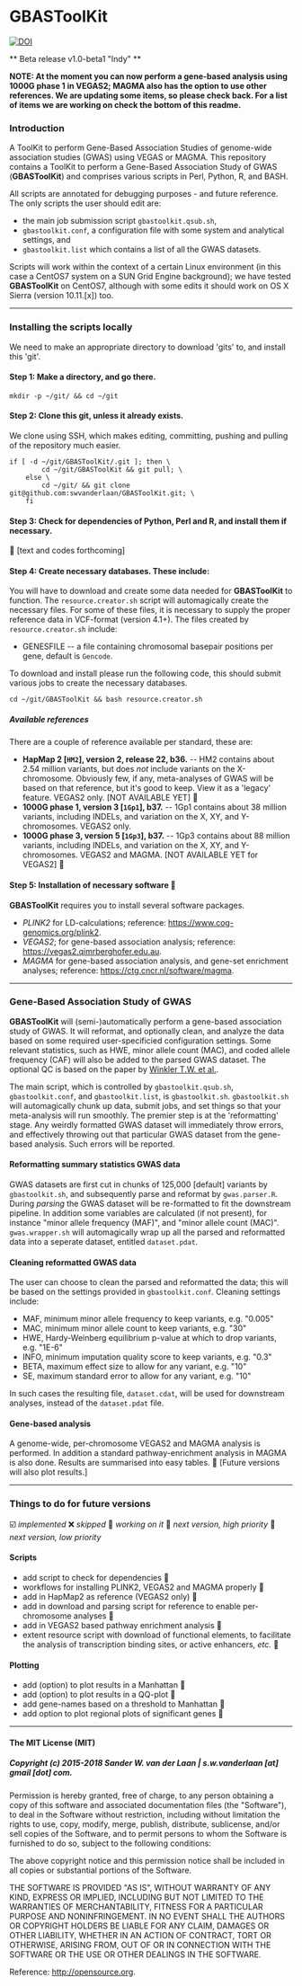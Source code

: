 GBASToolKit
============

[![DOI](https://zenodo.org/badge/126183592.svg)](https://zenodo.org/badge/latestdoi/126183592)

** Beta release v1.0-beta1 "Indy" **

**NOTE: At the moment you can now perform a gene-based analysis using 1000G phase 1 in VEGAS2; MAGMA also has the option to use other references. We are updating some items, so please check back. For a list of items we are working on check the bottom of this readme.**

### Introduction
A ToolKit to perform Gene-Based Association Studies of genome-wide association studies (GWAS) using VEGAS or MAGMA. 
This repository contains a ToolKit to perform a Gene-Based Association Study of GWAS (**GBASToolKit**) and comprises various scripts in Perl, Python, R, and BASH.

All scripts are annotated for debugging purposes - and future reference. The only scripts the user should edit are: 
- the main job submission script `gbastoolkit.qsub.sh`, 
- `gbastoolkit.conf`, a configuration file with some system and analytical settings, and 
- `gbastoolkit.list` which contains a list of all the GWAS datasets.

Scripts will work within the context of a certain Linux environment (in this case a CentOS7 system on a SUN Grid Engine background); we have tested **GBASToolKit** on CentOS7, although with some edits it should work on OS X Sierra (version 10.11.[x]) too. 

--------------

### Installing the scripts locally

We need to make an appropriate directory to download 'gits' to, and install this 'git'.

#### Step 1: Make a directory, and go there.

```
mkdir -p ~/git/ && cd ~/git
```

#### Step 2: Clone this git, unless it already exists. 
We clone using SSH, which makes editing, committing, pushing and pulling of the repository much easier.

```
if [ -d ~/git/GBASToolKit/.git ]; then \
		cd ~/git/GBASToolKit && git pull; \
	else \
		cd ~/git/ && git clone git@github.com:swvanderlaan/GBASToolKit.git; \
	fi
```

#### Step 3: Check for dependencies of Python, Perl and R, and install them if necessary.
:large_orange_diamond: [text and codes forthcoming]


#### Step 4: Create necessary databases. These include:
You will have to download and create some data needed for **GBASToolKit** to function. The `resource.creator.sh` script will automagically create the necessary files. For some of these files, it is necessary to supply the proper reference data in VCF-format (version 4.1+). The files created by `resource.creator.sh` include:
- GENESFILE    -- a file containing chromosomal basepair positions per gene, default is `Gencode`.

To download and install please run the following code, this should submit various jobs to create the necessary databases.

```
cd ~/git/GBASToolKit && bash resource.creator.sh
```

##### Available references
There are a couple of reference available per standard, these are:
- **HapMap 2 [`HM2`], version 2, release 22, b36.**        -- HM2 contains about 2.54 million variants, but does *not* include variants on the X-chromosome. Obviously few, if any, meta-analyses of GWAS will be based on that reference, but it's good to keep. View it as a 'legacy' feature. VEGAS2 only. [NOT AVAILABLE YET] :large_blue_diamond:
- **1000G phase 1, version 3 [`1Gp1`], b37.**              -- 1Gp1 contains about 38 million variants, including INDELs, and variation on the X, XY, and Y-chromosomes. VEGAS2 only.
- **1000G phase 3, version 5 [`1Gp3`], b37.**              -- 1Gp3 contains about 88 million variants, including INDELs, and variation on the X, XY, and Y-chromosomes. VEGAS2 and MAGMA. [NOT AVAILABLE YET for VEGAS2] :large_orange_diamond:

#### Step 5: Installation of necessary software :large_blue_diamond:
**GBASToolKit** requires you to install several software packages. 
- *PLINK2* for LD-calculations; reference: https://www.cog-genomics.org/plink2. 
- *VEGAS2*; for gene-based association analysis; reference: https://vegas2.qimrberghofer.edu.au. 
- *MAGMA* for gene-based association analysis, and gene-set enrichment analyses; reference: https://ctg.cncr.nl/software/magma. 

--------------

### Gene-Based Association Study of GWAS
**GBASToolKit** will (semi-)automatically perform a gene-based association study of GWAS. It will reformat, and optionally clean, and analyze the data based on some required user-specificied configuration settings. Some relevant statistics, such as HWE, minor allele count (MAC), and coded allele frequency (CAF) will also be added to the parsed GWAS dataset. The optional QC is based on the paper by [Winkler T.W. et al.](https://www.ncbi.nlm.nih.gov/pubmed/24762786).

The main script, which is controlled by `gbastoolkit.qsub.sh`, `gbastoolkit.conf`, and `gbastoolkit.list`, is `gbastoolkit.sh`. `gbastoolkit.sh` will automagically chunk up data, submit jobs, and set things so that your meta-analysis will run smoothly. 
The premier step is at the 'reformatting' stage. Any weirdly formatted GWAS dataset will immediately throw errors, and effectively throwing out that particular GWAS dataset from the gene-based analysis. Such errors will be reported.

#### Reformatting summary statistics GWAS data
GWAS datasets are first cut in chunks of 125,000 [default] variants by `gbastoolkit.sh`, and subsequently parse and reformat by `gwas.parser.R`. During *parsing* the GWAS dataset will be re-formatted to fit the downstream pipeline. In addition some variables are calculated (if not present), for instance "minor allele frequency (MAF)", and "minor allele count (MAC)". `gwas.wrapper.sh` will automagically wrap up all the parsed and reformatted data into a seperate dataset, entitled `dataset.pdat`.

#### Cleaning reformatted GWAS data
The user can choose to clean the parsed and reformatted the data; this will be based on the settings provided in  `gbastoolkit.conf`. Cleaning settings include:
- MAF, minimum minor allele frequency to keep variants, e.g. "0.005"
- MAC, minimum minor allele count to keep variants, e.g. "30"
- HWE, Hardy-Weinberg equilibrium p-value at which to drop variants, e.g. "1E-6"
- INFO, minimum imputation quality score to keep variants, e.g. "0.3"
- BETA, maximum effect size to allow for any variant, e.g. "10"
- SE, maximum standard error to allow for any variant, e.g. "10"

In such cases the resulting file, `dataset.cdat`, will be used for downstream analyses, instead of the `dataset.pdat` file.

#### Gene-based analysis
A genome-wide, per-chromosome VEGAS2 and MAGMA analysis is performed. In addition a standard pathway-enrichment analysis in MAGMA is also done. Results are summarised into easy tables.
:large_orange_diamond: [Future versions will also plot results.]

--------------

### Things to do for future versions
:ballot_box_with_check: *implemented*
:x: *skipped*
:construction: *working on it*
:large_orange_diamond: *next version, high priority*
:large_blue_diamond: *next version, low priority*

#### Scripts
- add script to check for dependencies :large_orange_diamond:
- workflows for installing PLINK2, VEGAS2 and MAGMA properly :large_blue_diamond:
- add in HapMap2 as reference (VEGAS2 only) :large_blue_diamond:
- add in download and parsing script for reference to enable per-chromosome analyses :large_blue_diamond:
- add in VEGAS2 based pathway enrichment analysis :construction:
- extent resource script with download of functional elements, to facilitate the analysis of transcription binding sites, or active enhancers, _etc._ :large_orange_diamond:

#### Plotting
- add (option) to plot results in a Manhattan :large_orange_diamond:
- add (option) to plot results in a QQ-plot :large_orange_diamond:
- add gene-names based on a threshold to Manhattan :large_blue_diamond:
- add option to plot regional plots of significant genes :large_blue_diamond:

--------------

#### The MIT License (MIT)
##### Copyright (c) 2015-2018 Sander W. van der Laan | s.w.vanderlaan [at] gmail [dot] com.

Permission is hereby granted, free of charge, to any person obtaining a copy of this software and associated documentation files (the "Software"), to deal in the Software without restriction, including without limitation the rights to use, copy, modify, merge, publish, distribute, sublicense, and/or sell copies of the Software, and to permit persons to whom the Software is furnished to do so, subject to the following conditions:   

The above copyright notice and this permission notice shall be included in all copies or substantial portions of the Software.

THE SOFTWARE IS PROVIDED "AS IS", WITHOUT WARRANTY OF ANY KIND, EXPRESS OR IMPLIED, INCLUDING BUT NOT LIMITED TO THE WARRANTIES OF MERCHANTABILITY, FITNESS FOR A PARTICULAR PURPOSE AND NONINFRINGEMENT. IN NO EVENT SHALL THE AUTHORS OR COPYRIGHT HOLDERS BE LIABLE FOR ANY CLAIM, DAMAGES OR OTHER LIABILITY, WHETHER IN AN ACTION OF CONTRACT, TORT OR OTHERWISE, ARISING FROM, OUT OF OR IN CONNECTION WITH THE SOFTWARE OR THE USE OR OTHER DEALINGS IN THE SOFTWARE.

Reference: http://opensource.org.


